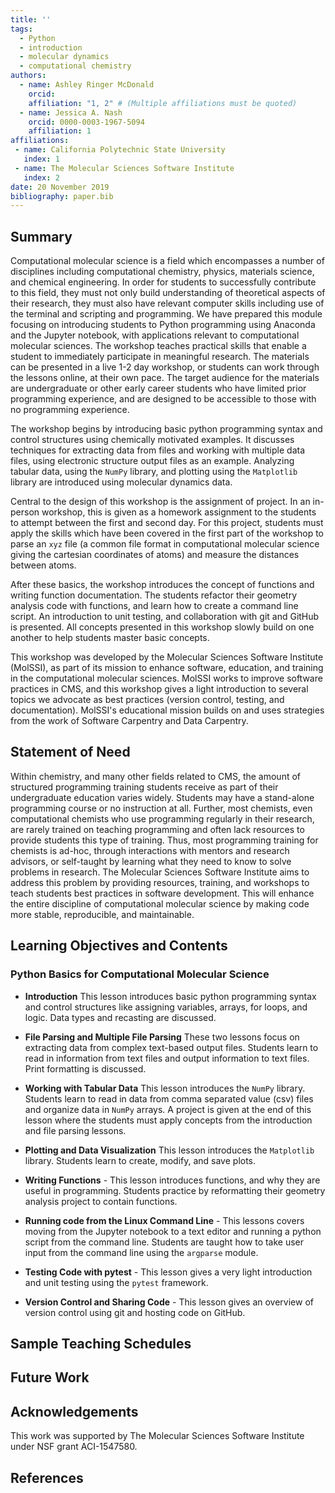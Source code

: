 ```yaml
---
title: ''
tags:
  - Python
  - introduction
  - molecular dynamics
  - computational chemistry
authors:
  - name: Ashley Ringer McDonald
    orcid: 
    affiliation: "1, 2" # (Multiple affiliations must be quoted)
  - name: Jessica A. Nash
    orcid: 0000-0003-1967-5094
    affiliation: 1
affiliations:
 - name: California Polytechnic State University
   index: 1
 - name: The Molecular Sciences Software Institute
   index: 2
date: 20 November 2019
bibliography: paper.bib
---
```


## Summary

Computational molecular science is a field which encompasses a number of disciplines including computational chemistry, physics, materials science, and chemical engineering. In order for students to successfully contribute to this field, they must not only build understanding of theoretical aspects of their research, they must also have relevant computer skills including use of the terminal and scripting and programming. We have prepared this module focusing on introducing students to Python programming using Anaconda and the Jupyter notebook, with applications relevant to computational molecular sciences.  The workshop teaches practical skills that enable a student to immediately participate in meaningful research. The materials can be presented in a live 1-2 day workshop, or students can work through the lessons online, at their own pace.  The target audience for the materials are undergraduate or other early career students who have limited prior programming experience, and are designed to be accessible to those with no programming experience.   

The workshop begins by introducing basic python programming syntax and control structures using chemically motivated examples.  It discusses techniques for extracting data from files and working with multiple data files, using electronic structure output files as an example.  Analyzing tabular data, using the `NumPy` library, and plotting using the `Matplotlib` library are introduced using molecular dynamics data.

Central to the design of this workshop is the assignment of project. In an in-person workshop, this is given as a homework assignment to the students to attempt between the first and second day. For this project, students must apply the skills which have been covered in the first part of the workshop to parse an `xyz` file (a common file format in computational molecular science giving the cartesian coordinates of atoms) and measure the distances between atoms.  

After these basics, the workshop introduces the concept of functions and writing function documentation.  The students refactor their geometry analysis code with functions, and learn how to create a command line script. An introduction to unit testing, and collaboration with git and GitHub is presented.  All concepts presented in this workshop slowly build on one another to help students master basic concepts.

This workshop was developed by the Molecular Sciences Software Institute (MolSSI), as part of its mission to enhance software, education, and training in the computational molecular sciences.  MolSSI works to improve software practices in CMS, and this workshop gives a light introduction to several topics we advocate as best practices (version control, testing, and documentation). MolSSI's educational mission builds on and uses strategies from the work of Software Carpentry and Data Carpentry.  

## Statement of Need
Within chemistry, and many other fields related to CMS, the amount of structured programming training students receive as part of their undergraduate education varies widely. Students may have a stand-alone programming course or no instruction at all.  Further, most chemists, even computational chemists who use programming regularly in their research, are rarely trained on teaching programming and often lack resources to provide students this type of training.  Thus, most programming training for chemists is ad-hoc, through interactions with mentors and research advisors, or self-taught by learning what they need to know to solve problems in research.  The Molecular Sciences Software Institute aims to address this problem by providing resources, training, and workshops to teach students best practices in software development.  This will enhance the entire discipline of computational molecular science by making code more stable, reproducible, and maintainable.  

## Learning Objectives and Contents

### Python Basics for Computational Molecular Science

- **Introduction** This lesson introduces basic python programming syntax and control structures like assigning variables, arrays, for loops, and logic.  Data types and recasting are discussed.  

- **File Parsing and Multiple File Parsing** These two lessons focus on extracting data from complex text-based output files.  Students learn to read in information from text files and output information to text files.  Print formatting is discussed.

- **Working with Tabular Data** This lesson introduces the `NumPy` library.  Students learn to read in data from comma separated value (csv) files and organize data in `NumPy` arrays. A project is given at the end of this lesson where the students must apply concepts from the introduction and file parsing lessons.

- **Plotting and Data Visualization** This lesson introduces the `Matplotlib` library.  Students learn to create, modify, and save plots.

- **Writing Functions** - This lesson introduces functions, and why they are useful in programming. Students practice by reformatting their geometry analysis project to contain functions.

- **Running code from the Linux Command Line** - This lessons covers moving from the Jupyter notebook to a text editor and running a python script from the command line. Students are taught how to take user input from the command line using the `argparse` module.

- **Testing Code with pytest** - This lesson gives a very light introduction and unit testing using the `pytest` framework.

- **Version Control and Sharing Code** - This lesson gives an overview of version control using git and hosting code on GitHub.

## Sample Teaching Schedules

## Future Work

## Acknowledgements
This work was supported by The Molecular Sciences Software Institute under NSF grant ACI-1547580.

## References
